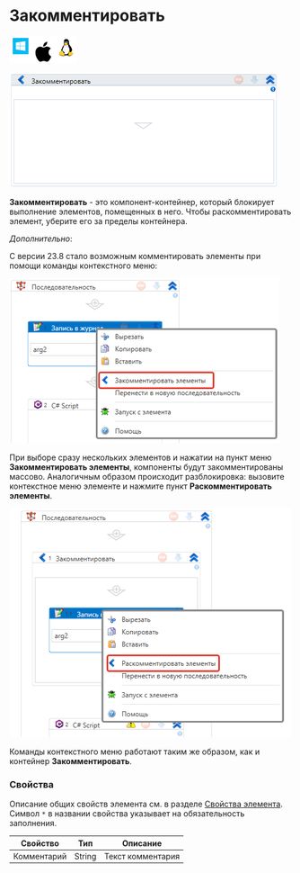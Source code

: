 # Закомментировать

![](<../../../.gitbook/assets/image (100) (1) (1) (1) (1) (1) (1) (1) (2) (316).png>)

![](<../../../.gitbook/assets/image (89).png>)

**Закомментировать** - это компонент-контейнер, который блокирует выполнение элементов, помещенных в него. Чтобы раскомментировать элемент, уберите его за пределы контейнера.

*Дополнительно*:

С версии 23.8 стало возможным комментировать элементы при помощи команды контекстного меню:

![](<../../../.gitbook/assets/comment-element.png>)

При выборе сразу нескольких элементов и нажатии на пункт меню **Закомментировать элементы**, компоненты будут закомментированы массово. Аналогичным образом происходит разблокировка: вызовите контекстное меню элементе и нажмите пункт **Раскомментировать элементы**.

![](<../../../.gitbook/assets/comment-out-element.png>)

Команды контекстного меню работают таким же образом, как и контейнер **Закомментировать**.

### Свойства
Описание общих свойств элемента см. в разделе [Свойства элемента](https://docs.primo-rpa.ru/primo-rpa/primo-studio/process/elements#svoistva-elementa).\
Символ `*` в названии свойства указывает на обязательность заполнения.

| Свойство    | Тип    | Описание                 |
| ----------- | ------ | ------------------------ |
| Комментарий | String | Текст комментария        |
